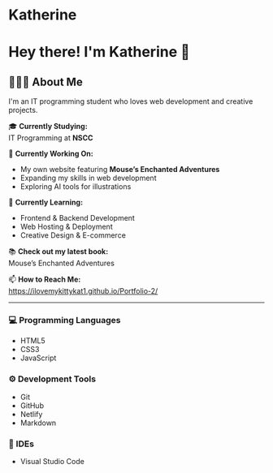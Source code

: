 # Katherine
# Hey there! I'm Katherine 👋  

## 👩🏻‍💻 About Me  
I'm an IT programming student who loves web development and creative projects.  

🎓 **Currently Studying:**  
IT Programming at **NSCC**  

💼 **Currently Working On:**  
- My own website featuring **Mouse’s Enchanted Adventures**  
- Expanding my skills in web development  
- Exploring AI tools for illustrations  

🌱 **Currently Learning:**  
- Frontend & Backend Development  
- Web Hosting & Deployment  
- Creative Design & E-commerce  

📚 **Check out my latest book:**  
Mouse’s Enchanted Adventures  

📫 **How to Reach Me:**  
https://ilovemykittykat1.github.io/Portfolio-2/ 

---

### 💻 Programming Languages  
- HTML5  
- CSS3  
- JavaScript  

### ⚙️ Development Tools  
- Git  
- GitHub  
- Netlify  
- Markdown  

### 🔧 IDEs  
- Visual Studio Code  

